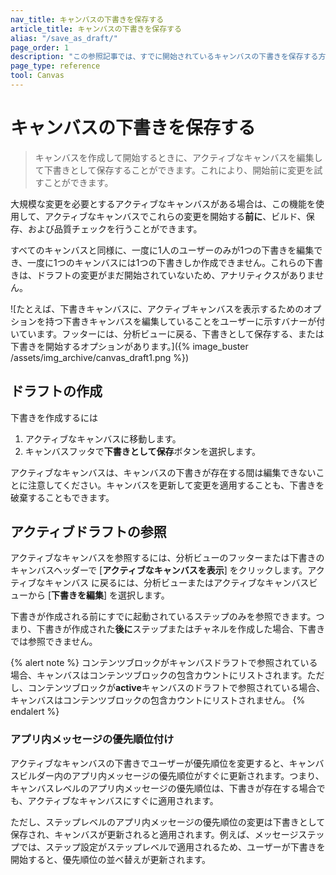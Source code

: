 ```yaml
---
nav_title: キャンバスの下書きを保存する
article_title: キャンバスの下書きを保存する
alias: "/save_as_draft/"
page_order: 1
description: "この参照記事では、すでに開始されているキャンバスの下書きを保存する方法について説明します。"
page_type: reference
tool: Canvas
---
```


# キャンバスの下書きを保存する

> キャンバスを作成して開始するときに、アクティブなキャンバスを編集して下書きとして保存することができます。これにより、開始前に変更を試すことができます。 

大規模な変更を必要とするアクティブなキャンバスがある場合は、この機能を使用して、アクティブなキャンバスでこれらの変更を開始する**前に**、ビルド、保存、および品質チェックを行うことができます。 

すべてのキャンバスと同様に、一度に1人のユーザーのみが1つの下書きを編集でき、一度に1つのキャンバスには1つの下書きしか作成できません。これらの下書きは、ドラフトの変更がまだ開始されていないため、アナリティクスがありません。

![たとえば、下書きキャンバスに、アクティブキャンバスを表示するためのオプションを持つ下書きキャンバスを編集していることをユーザーに示すバナーが付いています。フッターには、分析ビューに戻る、下書きとして保存する、または下書きを開始するオプションがあります。]({% image_buster /assets/img_archive/canvas_draft1.png %})

## ドラフトの作成

下書きを作成するには

1. アクティブなキャンバスに移動します。
2. キャンバスフッタで**下書きとして保存**ボタンを選択します。 

アクティブなキャンバスは、キャンバスの下書きが存在する間は編集できないことに注意してください。キャンバスを更新して変更を適用することも、下書きを破棄することもできます。

## アクティブドラフトの参照

アクティブなキャンバスを参照するには、分析ビューのフッターまたは下書きのキャンバスヘッダーで [**アクティブなキャンバスを表示**] をクリックします。アクティブなキャンバス に戻るには、分析ビューまたはアクティブなキャンバスビューから [**下書きを編集**] を選択します。

下書きが作成される前にすでに起動されているステップのみを参照できます。つまり、下書きが作成された**後に**ステップまたはチャネルを作成した場合、下書きでは参照できません。

{% alert note %}
コンテンツブロックがキャンバスドラフトで参照されている場合、キャンバスはコンテンツブロックの包含カウントにリストされます。ただし、コンテンツブロックが**active**キャンバスのドラフトで参照されている場合、キャンバスはコンテンツブロックの包含カウントにリストされません。
{% endalert %}

### アプリ内メッセージの優先順位付け

アクティブなキャンバスの下書きでユーザーが優先順位を変更すると、キャンバスビルダー内のアプリ内メッセージの優先順位がすぐに更新されます。つまり、キャンバスレベルのアプリ内メッセージの優先順位は、下書きが存在する場合でも、アクティブなキャンバスにすぐに適用されます。 

ただし、ステップレベルのアプリ内メッセージの優先順位の変更は下書きとして保存され、キャンバスが更新されると適用されます。例えば、メッセージステップでは、ステップ設定がステップレベルで適用されるため、ユーザーが下書きを開始すると、優先順位の並べ替えが更新されます。

